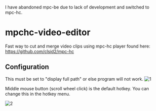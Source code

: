 I have abandoned mpc-be due to lack of development and switched to mpc-hc.

# mpchc-video-editor
Fast way to cut and merge video clips using mpc-hc player found here: https://github.com/clsid2/mpc-hc

## Configuration
This must be set to "display full path" or else program will not work.
![1](https://github.com/user-attachments/assets/5cc38734-3e77-40f1-86b0-4435af02dccf)

Middle mouse button (scroll wheel click) is the default hotkey. You can change this in the hotkey menu.

![2](https://github.com/user-attachments/assets/fd5f9daf-0b58-411e-83c6-f60b2e617b21)
